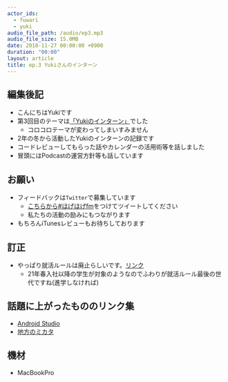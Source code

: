 ```yaml
---
actor_ids:
  - fuwari
  - yuki
audio_file_path: /audio/ep3.mp3
audio_file_size: 15.0MB
date: 2018-11-27 00:00:00 +0900
duration: "00:00"
layout: article
title: ep.3 Yukiさんのインターン
---
```


## 編集後記
- こんにちはYukiです
- 第3回目のテーマは[「Yukiのインターン」]()でした
  - コロコロテーマが変わってしまいすみません
- 2年の冬から活動したYukiのインターンの記録です
- コードレビューしてもらった話やカレンダーの活用術等を話しました
- 冒頭にはPodcastの運営方針等も話しています

## お願い
- フィードバックは`Twitter`で募集しています
    - [こちらから#ほげほげfm](https://twitter.com/search?f=tweets&q=%23%E3%81%BB%E3%81%92%E3%81%BB%E3%81%92fm&src=typd)をつけてツイートしてください
    - 私たちの活動の励みにもつながります
- もちろんiTunesレビューもお待ちしております

## 訂正
- やっぱり就活ルールは廃止らしいです。[リンク](https://www.nikkei.com/article/DGXMZO36255980Z01C18A0000000/?n_cid=DSREA001)
  - 21年春入社以降の学生が対象のようなのでふわりが就活ルール最後の世代ですね(進学しなければ)

## 話題に上がったもののリンク集
- [Android Studio](https://developer.android.com/studio/install?hl=ja)
- [地方のミカタ](https://chihounomikata.com/)

## 機材  
- MacBookPro